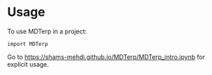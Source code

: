# Usage

To use MDTerp in a project:

```
import MDTerp
```

Go to https://shams-mehdi.github.io/MDTerp/MDTerp_intro.ipynb for explicit usage.
